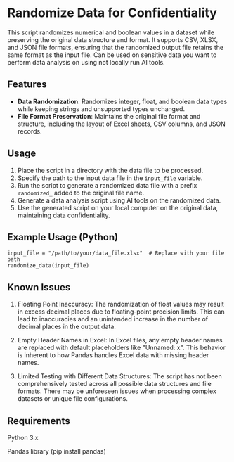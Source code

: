 # Randomize Data for Confidentiality
This script randomizes numerical and boolean values in a dataset while preserving the original data structure and format. It supports CSV, XLSX, and JSON file formats, ensuring that the randomized output file retains the same format as the input file. Can be used on sensitive data you want to perform data analysis on using not locally run AI tools.

## Features
- **Data Randomization**: Randomizes integer, float, and boolean data types while keeping strings and unsupported types unchanged.
- **File Format Preservation**: Maintains the original file format and structure, including the layout of Excel sheets, CSV columns, and JSON records.

## Usage
1. Place the script in a directory with the data file to be processed.
2. Specify the path to the input data file in the `input_file` variable.
3. Run the script to generate a randomized data file with a prefix `randomized_` added to the original file name.
4. Generate a data analysis script using AI tools on the randomized data.
5. Use the generated script on your local computer on the original data, maintaining data confidentiality.

## Example Usage (Python)
```
input_file = "/path/to/your/data_file.xlsx"  # Replace with your file path
randomize_data(input_file)
```
## Known Issues
1. Floating Point Inaccuracy:
The randomization of float values may result in excess decimal places due to floating-point precision limits. This can lead to inaccuracies and an unintended increase in the number of decimal places in the output data.

2. Empty Header Names in Excel:
In Excel files, any empty header names are replaced with default placeholders like "Unnamed: x". This behavior is inherent to how Pandas handles Excel data with missing header names.

3. Limited Testing with Different Data Structures:
The script has not been comprehensively tested across all possible data structures and file formats. There may be unforeseen issues when processing complex datasets or unique file configurations.

## Requirements
Python 3.x

Pandas library (pip install pandas)
